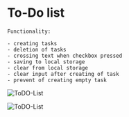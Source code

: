 # To-Do list

    Functionality:

    - creating tasks
    - deletion of tasks
    - crossing text when checkbox pressed
    - saving to local storage
    - clear from local storage
    - clear input after creating of task
    - prevent of creating empty task

![ToDO-List](https://github.com/beastbs/screenshots-app/blob/main/screenshot/ToDo_2.png?raw=true)

![ToDO-List](https://github.com/beastbs/screenshots-app/blob/main/screenshot/ToDO_1.png?raw=true)
